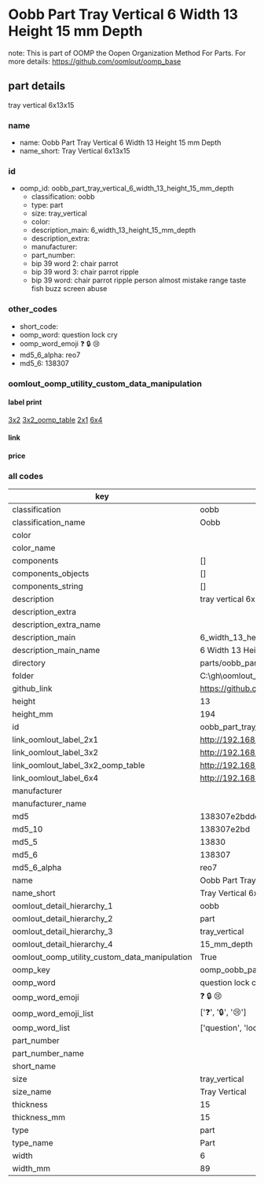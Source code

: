 # Oobb Part Tray Vertical 6 Width 13 Height 15 mm Depth  

note: This is part of OOMP the Oopen Organization Method For Parts. For more details: https://github.com/oomlout/oomp_base

##  part details
  



tray vertical 6x13x15



### name
* name: Oobb Part Tray Vertical 6 Width 13 Height 15 mm Depth
* name_short: Tray Vertical 6x13x15 
### id
* oomp_id: oobb_part_tray_vertical_6_width_13_height_15_mm_depth
  * classification: oobb
  * type: part
  * size: tray_vertical
  * color: 
  * description_main: 6_width_13_height_15_mm_depth
  * description_extra: 
  * manufacturer: 
  * part_number: 
  * bip 39 word 2: chair parrot
  * bip 39 word 3: chair parrot ripple
  * bip 39 word: chair parrot ripple person almost mistake range taste fish buzz screen abuse

### other_codes
* short_code: 
* oomp_word: question lock cry
* oomp_word_emoji :question: :lock: :cry:
* md5_6_alpha: reo7
* md5_6: 138307






### oomlout_oomp_utility_custom_data_manipulation
#### label print
[3x2](http://192.168.1.245:1112/?label=oomp%20reo7)
[3x2_oomp_table](http://192.168.1.108:1112/?label=oomp%20reo7)
[2x1](http://192.168.1.242:1112/?label=oomp%20reo7)
[6x4](http://192.168.1.55:1112/?label=oomp%20reo7)    

#### link

                              

#### price







### all codes 
| key | value |  
| --- | --- |  
| classification | oobb |  
| classification_name | Oobb |  
| color |  |  
| color_name |  |  
| components | [] |  
| components_objects | [] |  
| components_string | [] |  
| description | tray vertical 6x13x15 |  
| description_extra |  |  
| description_extra_name |  |  
| description_main | 6_width_13_height_15_mm_depth |  
| description_main_name | 6 Width 13 Height 15 mm Depth |  
| directory | parts/oobb_part_tray_vertical_6_width_13_height_15_mm_depth |  
| folder | C:\gh\oomlout_oobb_version_4_generated_parts\parts\oobb_part_tray_vertical_6_width_13_height_15_mm_depth |  
| github_link | https://github.com/oomlout/oomlout_oomp_part_src/tree/main/parts/oobb_part_tray_vertical_6_width_13_height_15_mm_depth |  
| height | 13 |  
| height_mm | 194 |  
| id | oobb_part_tray_vertical_6_width_13_height_15_mm_depth |  
| link_oomlout_label_2x1 | http://192.168.1.242:1112/?label=oomp%20reo7 |  
| link_oomlout_label_3x2 | http://192.168.1.245:1112/?label=oomp%20reo7 |  
| link_oomlout_label_3x2_oomp_table | http://192.168.1.108:1112/?label=oomp%20reo7 |  
| link_oomlout_label_6x4 | http://192.168.1.55:1112/?label=oomp%20reo7 |  
| manufacturer |  |  
| manufacturer_name |  |  
| md5 | 138307e2bdde363a37836a3574a8192e |  
| md5_10 | 138307e2bd |  
| md5_5 | 13830 |  
| md5_6 | 138307 |  
| md5_6_alpha | reo7 |  
| name | Oobb Part Tray Vertical 6 Width 13 Height 15 mm Depth |  
| name_short | Tray Vertical 6x13x15  |  
| oomlout_detail_hierarchy_1 | oobb |  
| oomlout_detail_hierarchy_2 | part |  
| oomlout_detail_hierarchy_3 | tray_vertical |  
| oomlout_detail_hierarchy_4 | 15_mm_depth |  
| oomlout_oomp_utility_custom_data_manipulation | True |  
| oomp_key | oomp_oobb_part_tray_vertical_6_width_13_height_15_mm_depth |  
| oomp_word | question lock cry |  
| oomp_word_emoji | :question: :lock: :cry: |  
| oomp_word_emoji_list | [':question:', ':lock:', ':cry:'] |  
| oomp_word_list | ['question', 'lock', 'cry'] |  
| part_number |  |  
| part_number_name |  |  
| short_name |  |  
| size | tray_vertical |  
| size_name | Tray Vertical |  
| thickness | 15 |  
| thickness_mm | 15 |  
| type | part |  
| type_name | Part |  
| width | 6 |  
| width_mm | 89 |  
